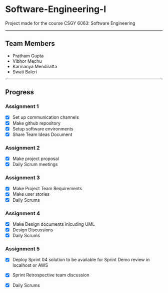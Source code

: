 # Software-Engineering-I
Project made for the course CSGY 6063: Software Engineering

-----------------------------------------------------------------

## Team Members

- Pratham Gupta
- Vibhor Mechu
- Karmanya Mendiratta
- Swati Baleri 

-----------------------------------------------------------------

## Progress


### Assignment 1 

- [x] Set up communication channels
- [x] Make github repository
- [x] Setup software environments
- [x] Share Team Ideas Document

### Assignment 2

- [x] Make project proposal
- [x] Daily Scrum meetings

### Assignment 3

- [x] Make Project Team Requirements
- [x] Make user stories
- [x] Daily Scrums

### Assignment 4
- [x] Make Design documents inlcuding UML
- [x] Design Discussions
- [x] Daily Scrums

### Assignment 5
- [x] Deploy Sprint 04 solution to be available for Sprint Demo review in localhost or AWS
- [x] Sprint Retrospective team discussion
- [x] Daily Scrums

      
